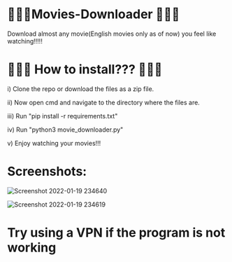 # 🎥🎥🎥Movies-Downloader 🎥🎥🎥
Download almost any movie(English movies only as of now) you feel like watching!!!!!

# 🤔🤔🤔 How to install??? 🤔🤔🤔
i) Clone the repo or download the files as a zip file.

ii) Now open cmd and navigate to the directory where the files are.

iii) Run "pip install -r requirements.txt"

iv) Run "python3 movie_downloader.py"

v) Enjoy watching your movies!!!

# Screenshots:

![Screenshot 2022-01-19 234640](https://user-images.githubusercontent.com/85382114/150190238-3195abd1-eb6c-4bbb-9dc6-d80d389d5ec2.png)

![Screenshot 2022-01-19 234619](https://user-images.githubusercontent.com/85382114/150190231-d9312b67-6880-4af9-a133-4f5af61d0f44.png)


# Try using a  VPN if the program is not working
